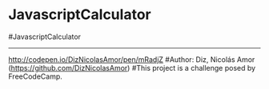 # JavascriptCalculator



#JavascriptCalculator
- - - - - - - - - -
http://codepen.io/DizNicolasAmor/pen/mRadjZ
#Author:  Diz, Nicolás Amor (https://github.com/DizNicolasAmor)
#This project is a challenge posed by FreeCodeCamp.
